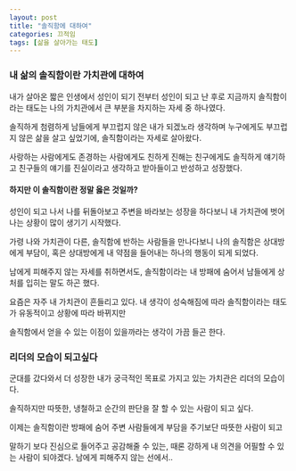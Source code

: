 ```yaml
---
layout: post
title: "솔직함에 대하여"
categories: 끄적임
tags: [삶을 살아가는 태도]
---
```


### 내 삶의 솔직함이란 가치관에 대하여

내가 살아온 짧은 인생에서 성인이 되기 전부터 성인이 되고 난 후로 지금까지
솔직함이라는 태도는 나의 가치관에서 큰 부분을 차지하는 자세 중 하나였다.

솔직하게 첨렴하게 남들에게 부끄럽지 않은 내가 되겠노라 생각하며
누구에게도 부끄럽지 않은 삶을 살고 싶었기에, 솔직함이라는 자세로 살아왔다.

사랑하는 사람에게도 존경하는 사람에게도 친하게 진해는 친구에게도 솔직하게 얘기하고
친구들의 얘기를 진실이라고 생각하고 받아들이고 반성하고 성장했다.

#### 하지만 이 솔직함이란 정말 옳은 것일까? 

성인이 되고 나서 나를 뒤돌아보고 주변을 바라보는 성장을 하다보니
내 가치관에 벗어나는 상황이 많이 생기기 시작했다.

가령 나와 가치관이 다른, 솔직함에 반하는 사람들을 만나다보니 
나의 솔직함은 상대방에게 부담이, 혹은 상대방에게 내 약점을 들어내는 하나의 행동이 되게 되었다.

남에게 피해주지 않는 자세를 취하면서도, 솔직함이라는 내 방패에 숨어서 남들에게 상처를 입히는 말도 하곤 했다.

요즘은 자주 내 가치관이 흔들리고 있다. 내 생각이 성숙해짐에 따라 솔직함이라는 태도가 유동적이고 상황에 따라 바뀌지만

솔직함에서 얻을 수 있는 이점이 있을까라는 생각이 가끔 들곤 한다.

### 리더의 모습이 되고싶다

군대를 갔다와서 더 성장한 내가 궁극적인 목표로 가지고 있는 가치관은 리더의 모습이다.

솔직하지만 따뜻한, 냉철하고 순간의 판단을 잘 할 수 있는 사람이 되고 싶다.

이제는 솔직함이란 방패에 숨어 주변 사람들에게 부담을 주기보단 따뜻한 사람이 되고 

말하기 보다 진심으로 들어주고 공감해줄 수 있는, 때론 강하게 내 의견을 어필할 수 있는 사람이 되야겠다. 남에게 피해주지 않는 선에서..